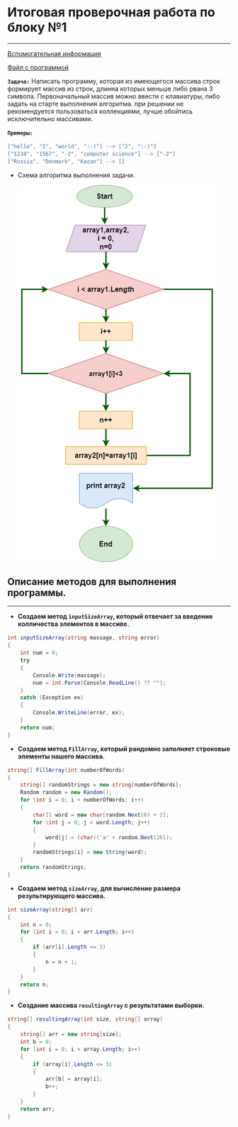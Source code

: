 # **Итоговая проверочная работа по блоку №1**

---

[Вспомогательная информация](https://metanit.com/sharp/tutorial/)

[Файл с программой](https://metanit.com/sharp/tutorial/)

**`Задача:`** Написать программу, которая из имеющегося массива строк формирует массив из строк, длинна которых меньше либо рвана 3 символа. Первоначальный массив можно ввести с клавиатуры, либо задать на старте выполнения алгоритма. при решении не рекомендуется пользоваться коллекциями, лучше обойтись исключительно массивами.

**`Примеры:`**

```csharp
["hello", "2", "world", ":-)"] --> ["2", ":-)"]
["1234", "1567", "-2", "computer science"] --> ["-2"]
["Russia", "Denmark", "Kazan"] --> []
```

- Схема алгоритма выполнения задачи.

  ![Схема алгоритма выполнения](https://github.com/kaspr88/Block-results/blob/main/FPScheme.png)

## Описание методов для выполнения программы.

---

- **Создаем метод **`inputSizeArray`**, который отвечает за введение колличества элементов в массиве.**

```csharp
int inputSizeArray(string massage, string error)
{
    int num = 0;
    try
    {
        Console.Write(massage);
        num = int.Parse(Console.ReadLine() ?? "");
    }
    catch (Exception ex)
    {
        Console.WriteLine(error, ex);
    }
    return num;
}
```

- **Создаем метод **`FillArray`**, который рандомно заполняет строковые элементы нашего массива.**

```csharp
string[] FillArray(int numberOfWords)
{
    string[] randomStrings = new string[numberOfWords];
    Random random = new Random();
    for (int i = 0; i < numberOfWords; i++)
    {
        char[] word = new char[random.Next(6) + 2];
        for (int j = 0; j < word.Length; j++)
        {
            word[j] = (char)('a' + random.Next(26));
        }
        randomStrings[i] = new String(word);
    }
    return randomStrings;
}
```

- **Создаем метод **`sizeArray`**, для вычисление размера результирующего массива.**

```csharp
int sizeArray(string[] arr)
{
    int n = 0;
    for (int i = 0; i < arr.Length; i++)
    {
        if (arr[i].Length <= 3)
        {
            n = n + 1;
        }
    }
    return n;
}
```

- **Создание массива **`resultingArray`** с результатами выборки.**

```csharp
string[] resultingArray(int size, string[] array)
{
    string[] arr = new string[size];
    int b = 0;
    for (int i = 0; i < array.Length; i++)
    {
        if (array[i].Length <= 3)
        {
            arr[b] = array[i];
            b++;
        }
    }
    return arr;
}
```

